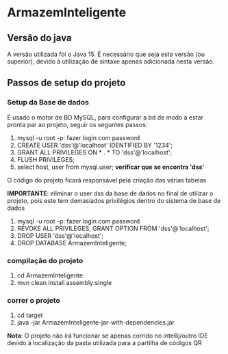# ArmazemInteligente 

## Versão do java
A versão utilizada foi o Java 15. É necessário que seja esta versão (ou superior), devido à utilização de sintaxe apenas adicionada nesta versão.
## Passos de setup do projeto

### Setup da Base de dados

É usado o motor de BD MySQL, para configurar a bd de modo a estar pronta par ao projeto, seguir os seguntes passos:

1. mysql -u root -p: fazer login com password
2. CREATE USER 'dss'@'localhost' IDENTIFIED BY '1234';
3. GRANT ALL PRIVILEGES ON * . * TO 'dss'@'localhost';
4. FLUSH PRIVILEGES;
5. select host, user from mysql.user; **verificar que se encontra 'dss'**

O código do projeto ficará responsável pela criação das várias tabelas

**IMPORTANTE**: eliminar o user dss da base de dados no final de utilizar o projeto, pois este tem demasiados privilégios dentro do sistema de base de dados
1. mysql -u root -p: fazer login com password
2. REVOKE ALL PRIVILEGES, GRANT OPTION FROM 'dss'@'localhost';
3. DROP USER 'dss'@'localhost';
4. DROP DATABASE ArmazemInteligente;

### compilação do projeto
1. cd ArmazemInteligente
2. mvn clean install assembly:single

### correr o projeto
1. cd target
2. java -jar ArmazemInteligente-jar-with-dependencies.jar


**Nota**: O projeto não irá funcionar se apenas corrido no intellij/outro IDE devido à localização da pasta utilizada para a partilha de códigos QR